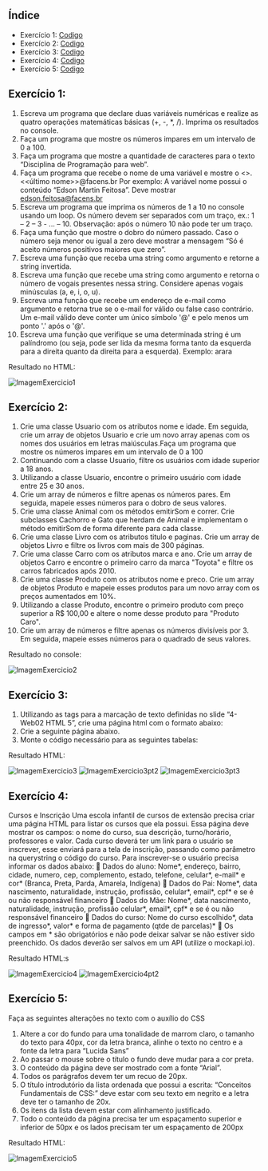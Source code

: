 ## Índice
- Exercício 1: [Codigo](exercicio_aula_1)
- Exercício 2: [Codigo](exercicio_aula_2)
- Exercício 3: [Codigo](exercicio_aula_3)
- Exercício 4: [Codigo](exercicio_aula_4)
- Exercício 5: [Codigo](exercicio_aula_5)


## Exercício 1:

1. Escreva um programa que declare duas variáveis numéricas e realize as quatro
operações matemáticas básicas (+, -, *, /). Imprima os resultados no console.
2. Faça um programa que mostre os números impares em um intervalo de 0 a 100.
3. Faça um programa que mostre a quantidade de caracteres para o texto “Disciplina de
Programação para web”.
4. Faça um programa que recebe o nome de uma variável e mostre o
<<primeiro>>.<<último nome>>@facens.br
Por exemplo:
A variável nome possui o conteúdo “Edson Martin Feitosa”.
Deve mostrar edson.feitosa@facens.br
5. Escreva um programa que imprima os números de 1 a 10 no console usando um loop.
Os número devem ser separados com um traço, ex.: 1 – 2 – 3 - ... – 10. Observação:
após o número 10 não pode ter um traço.
6. Faça uma função que mostre o dobro do número passado. Caso o número seja menor
ou igual a zero deve mostrar a mensagem “Só é aceito números positivos maiores que
zero”.
7. Escreva uma função que receba uma string como argumento e retorne a string
invertida.
8. Escreva uma função que recebe uma string como argumento e retorna o número de
vogais presentes nessa string. Considere apenas vogais minúsculas (a, e, i, o, u).
9. Escreva uma função que recebe um endereço de e-mail como argumento e retorna
true se o e-mail for válido ou false caso contrário. Um e-mail válido deve conter um
único símbolo '@' e pelo menos um ponto '.' após o '@'.
10. Escreva uma função que verifique se uma determinada string é um palíndromo (ou
seja, pode ser lida da mesma forma tanto da esquerda para a direita quanto da direita
para a esquerda).
Exemplo: arara

Resultado no HTML:


![ImagemExercicio1](/img_exercicios/exercicio1.png)


## Exercício 2: 

1. Crie uma classe Usuario com os atributos nome e idade. Em seguida, crie um array de
objetos Usuario e crie um novo array apenas com os nomes dos usuários em letras
maiúsculas.Faça um programa que mostre os números impares em um intervalo de 0 a
100
2. Continuando com a classe Usuario, filtre os usuários com idade superior a 18 anos.
3. Utilizando a classe Usuario, encontre o primeiro usuário com idade entre 25 e 30 anos.
4. Crie um array de números e filtre apenas os números pares. Em seguida, mapeie esses
números para o dobro de seus valores.
5. Crie uma classe Animal com os métodos emitirSom e correr. Crie subclasses Cachorro
e Gato que herdam de Animal e implementam o método emitirSom de forma
diferente para cada classe.
6. Crie uma classe Livro com os atributos titulo e paginas. Crie um array de objetos Livro
e filtre os livros com mais de 300 páginas.
7. Crie uma classe Carro com os atributos marca e ano. Crie um array de objetos Carro e
encontre o primeiro carro da marca "Toyota" e filtre os carros fabricados após 2010.
8. Crie uma classe Produto com os atributos nome e preco. Crie um array de objetos
Produto e mapeie esses produtos para um novo array com os preços aumentados em
10%.
9. Utilizando a classe Produto, encontre o primeiro produto com preço superior a R$
100,00 e altere o nome desse produto para "Produto Caro".
10. Crie um array de números e filtre apenas os números divisíveis por 3. Em seguida,
mapeie esses números para o quadrado de seus valores.

Resultado no console:

![ImagemExercicio2](/img_exercicios/exercicio2.png)


## Exercício 3:
1. Utilizando as tags para a marcação de texto definidas no slide “4- Web02 HTML 5”, crie uma
página html com o formato abaixo:
2. Crie a seguinte página abaixo.
3. Monte o código necessário para as seguintes tabelas:

Resultado HTML:

![ImagemExercicio3](/img_exercicios/exercicio3.png)
![ImagemExercicio3pt2](/img_exercicios/exercicio3pt2.png)
![ImagemExercicio3pt3](/img_exercicios/exercicio3pt3.png)

## Exercício 4:
Cursos e Inscrição
Uma escola infantil de cursos de extensão precisa criar uma página HTML para
listar os cursos que ela possui. Essa página deve mostrar os campos: o nome
do curso, sua descrição, turno/horário, professores e valor.
Cada curso deverá ter um link para o usuário se inscrever, esse enviará para a
tela de inscrição, passando como parâmetro na querystring o código do curso.
Para inscrever-se o usuário precisa informar os dados abaixo:
 Dados do aluno: Nome*, endereço, bairro, cidade, numero, cep,
complemento, estado, telefone, celular*, e-mail* e cor* (Branca, Preta,
Parda, Amarela, Indígena)
 Dados do Pai: Nome*, data nascimento, naturalidade, instrução,
profissão, celular*, email*, cpf* e se é ou não responsável financeiro
 Dados do Mãe: Nome*, data nascimento, naturalidade, instrução,
profissão celular*, email*, cpf* e se é ou não responsável financeiro
 Dados do curso: Nome do curso escolhido*, data de ingresso*, valor* e
forma de pagamento (qtde de parcelas)*
 Os campos em * são obrigatórios e não pode deixar salvar se não
estiver sido preenchido.
Os dados deverão ser salvos em um API (utilize o mockapi.io).

Resultado HTML:s

![ImagemExercicio4](/img_exercicios/exercicio4.png)
![ImagemExercicio4pt2](/img_exercicios/exercicio4pt2.png)


## Exercício 5:
Faça as seguintes alterações no texto com o auxílio do CSS
1. Altere a cor do fundo para uma tonalidade de marrom claro, o tamanho do texto para
40px, cor da letra branca, alinhe o texto no centro e a fonte da letra para “Lucida Sans”
2. Ao passar o mouse sobre o título o fundo deve mudar para a cor preta.
3. O conteúdo da página deve ser mostrado com a fonte “Arial”.
4. Todos os parágrafos devem ter um recuo de 20px.
5. O título introdutório da lista ordenada que possui a escrita: “Conceitos Fundamentais
de CSS:” deve estar com seu texto em negrito e a letra deve ter o tamanho de 20x.
6. Os itens da lista devem estar com alinhamento justificado.
7. Todo o conteúdo da página precisa ter um espaçamento superior e inferior de 50px e os
lados precisam ter um espaçamento de 200px

Resultado HTML:

![ImagemExercicio5](/img_exercicios/exercicio5.png)


